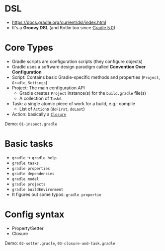 
# DSL
- https://docs.gradle.org/current/dsl/index.html
- It's a **Groovy DSL** (and Kotlin too since [Gradle 5.0](https://gradle.org/whats-new/gradle-5/))

# Core Types
- Gradle scripts are configuration scripts (they configure objects)
- Gradle uses a software design paradigm called **Convention Over Configuration**
- Script: Contains basic Gradle-specific methods and properties (`Project`, `Gradle`, `Settings`)
- Project: The main configuration API
    - Gradle creates `Project` instance(s) for the `build.gradle` file(s)
    - A collection of `Task`s
- Task: a single atomic piece of work for a build, e.g.: compile
    - List of `Action`s (`doFirst`, `doLast`)
- Action: basically a [`Closure`](http://groovy-lang.org/closures.html)

Demo: `01-inspect.gradle`

# Basic tasks
- `gradle` -> `gradle help`
- `gradle tasks`
- `gradle properties`
- `gradle dependencies`
- `gradle model`
- `gradle projects`
- `gradle buildEnvironment`
- It figures out some typos: `gradle propertie`

# Config syntax
- Property/Setter
- Closure

Demo: `02-setter.gradle`, `03-closure-and-task.gradle`
